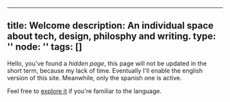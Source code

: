 
---
title: Welcome
description: An individual space about tech, design, philosphy and writing. 
type: ''
node: ''
tags: []
---

Hello, you've found a *hidden page*, this page will not be updated in the short term, because my lack of time. Eventually I'll enable the english version of this site. Meanwhile, only the spanish one is active.

Feel free to [explore it](https://sabhz.com/) if you're familiar to the language.


